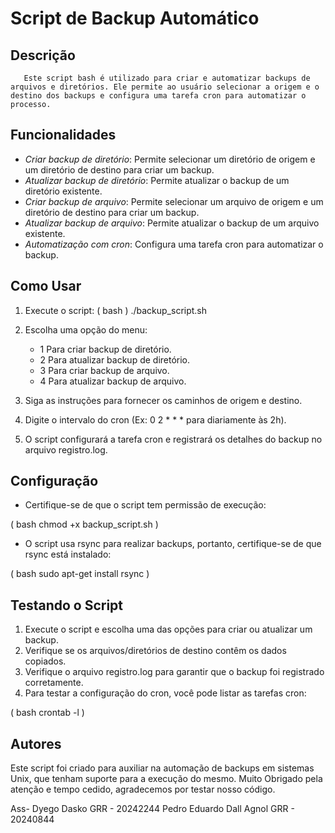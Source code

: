 # Script de Backup Automático

## Descrição

       Este script bash é utilizado para criar e automatizar backups de arquivos e diretórios. Ele permite ao usuário selecionar a origem e o destino dos backups e configura uma tarefa cron para automatizar o processo.

## Funcionalidades

- *Criar backup de diretório*: Permite selecionar um diretório de origem e um diretório de destino para criar um backup.
- *Atualizar backup de diretório*: Permite atualizar o backup de um diretório existente.
- *Criar backup de arquivo*: Permite selecionar um arquivo de origem e um diretório de destino para criar um backup.
- *Atualizar backup de arquivo*: Permite atualizar o backup de um arquivo existente.
- *Automatização com cron*: Configura uma tarefa cron para automatizar o backup.

## Como Usar

1. Execute o script:
(
    bash
)    ./backup_script.sh
    
2. Escolha uma opção do menu:

    - 1 Para criar backup de diretório.
    - 2 Para atualizar backup de diretório.
    - 3 Para criar backup de arquivo.
    - 4 Para atualizar backup de arquivo.
    
3. Siga as instruções para fornecer os caminhos de origem e destino.
4. Digite o intervalo do cron (Ex: 0 2 * * * para diariamente às 2h).
5. O script configurará a tarefa cron e registrará os detalhes do backup no arquivo registro.log.

## Configuração

- Certifique-se de que o script tem permissão de execução:

(
    bash
    chmod +x backup_script.sh
)  
  
- O script usa rsync para realizar backups, portanto, certifique-se de que rsync está instalado:

(
    bash
    sudo apt-get install rsync
)    

## Testando o Script

1. Execute o script e escolha uma das opções para criar ou atualizar um backup.
2. Verifique se os arquivos/diretórios de destino contêm os dados copiados.
3. Verifique o arquivo registro.log para garantir que o backup foi registrado corretamente.
4. Para testar a configuração do cron, você pode listar as tarefas cron:

(
    bash
    crontab -l
)    

## Autores

Este script foi criado para auxiliar na automação de backups em sistemas Unix, que tenham suporte para a execução do mesmo.
Muito Obrigado pela atenção e tempo cedido, agradecemos por testar nosso código.

Ass- 
Dyego Dasko GRR - 20242244
Pedro Eduardo Dall Agnol GRR - 20240844
